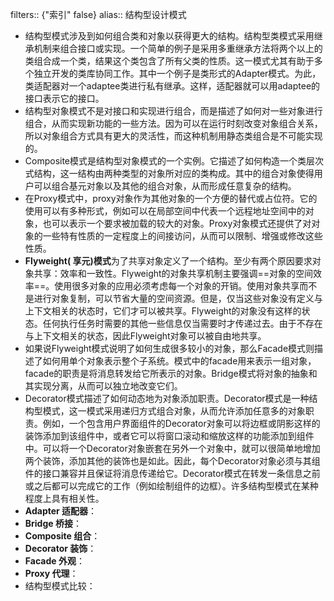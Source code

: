 filters:: {"索引" false}
alias:: 结构型设计模式

- 结构型模式涉及到如何组合类和对象以获得更大的结构。结构型类模式采用继承机制来组合接口或实现。一个简单的例子是采用多重继承方法将两个以上的类组合成一个类，结果这个类包含了所有父类的性质。这一模式尤其有助于多个独立开发的类库协同工作。其中一个例子是类形式的Adapter模式。为此，类适配器对一个adaptee类进行私有继承。这样，适配器就可以用adaptee的接口表示它的接口。
- 结构型对象模式不是对接口和实现进行组合，而是描述了如何对一些对象进行组合，从而实现新功能的一些方法。因为可以在运行时刻改变对象组合关系，所以对象组合方式具有更大的灵活性，而这种机制用静态类组合是不可能实现的。
- Composite模式是结构型对象模式的一个实例。它描述了如何构造一个类层次式结构，这一结构由两种类型的对象所对应的类构成。其中的组合对象使得用户可以组合基元对象以及其他的组合对象，从而形成任意复杂的结构。
- 在Proxy模式中，proxy对象作为其他对象的一个方便的替代或占位符。它的使用可以有多种形式，例如可以在局部空间中代表一个远程地址空间中的对象，也可以表示一个要求被加载的较大的对象。Proxy对象模式还提供了对对象的一些特有性质的一定程度上的间接访问，从而可以限制、增强或修改这些性质。
- **Flyweight( 享元)模式**为了共享对象定义了一个结构。至少有两个原因要求对象共享：效率和一致性。Flyweight的对象共享机制主要强调==对象的空间效率==。使用很多对象的应用必须考虑每一个对象的开销。使用对象共享而不是进行对象复制，可以节省大量的空间资源。但是，仅当这些对象没有定义与上下文相关的状态时，它们才可以被共享。Flyweight的对象没有这样的状态。任何执行任务时需要的其他一些信息仅当需要时才传递过去。由于不存在与上下文相关的状态，因此Flyweight对象可以被自由地共享。
- 如果说Flyweight模式说明了如何生成很多较小的对象，那么Facade模式则描述了如何用单个对象表示整个子系统。模式中的facade用来表示一组对象，facade的职责是将消息转发给它所表示的对象。Bridge模式将对象的抽象和其实现分离，从而可以独立地改变它们。
- Decorator模式描述了如何动态地为对象添加职责。Decorator模式是一种结构型模式，这一模式采用递归方式组合对象，从而允许添加任意多的对象职责。例如，一个包含用户界面组件的Decorator对象可以将边框或阴影这样的装饰添加到该组件中，或者它可以将窗口滚动和缩放这样的功能添加到组件中。可以将一个Decorator对象嵌套在另外一个对象中，就可以很简单地增加两个装饰，添加其他的装饰也是如此。因此，每个Decorator对象必须与其组件的接口兼容并且保证将消息传递给它。Decorator模式在转发一条信息之前或之后都可以完成它的工作（例如绘制组件的边框）。许多结构型模式在某种程度上具有相关性。
- **Adapter 适配器**：
- **Bridge 桥接**：
- **Composite 组合**：
- **Decorator 装饰**：
- **Facade 外观**：
- **Proxy 代理**：
- 结构型模式比较：